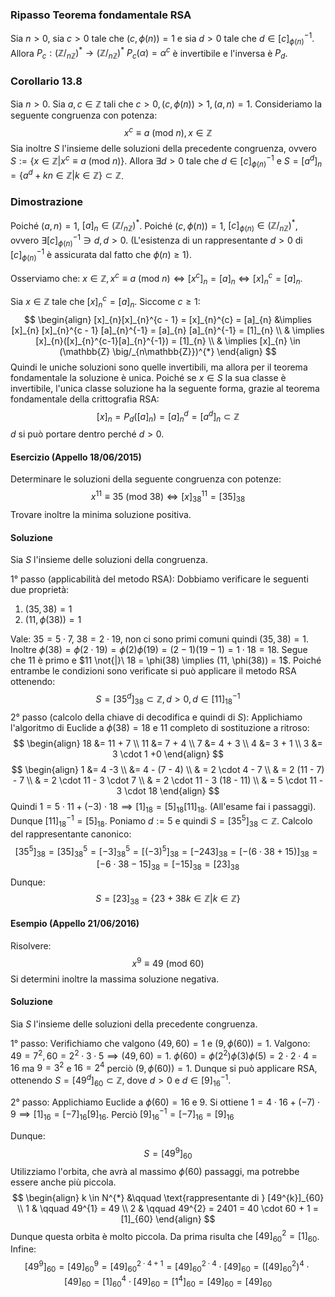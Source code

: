 ### Ripasso Teorema fondamentale RSA
Sia $n > 0$, sia $c > 0$ tale che $(c, \phi(n)) = 1$ e sia $d > 0$ tale che $d\in[c]_{\phi(n)}^{-1}$. Allora $P_{c}: (\mathbb{Z} \big/_{n\mathbb{Z}})^{*} \rightarrow (\mathbb{Z} \big/_{n\mathbb{Z}})^{*}$ $P_{c}(\alpha) = \alpha^{c}$ è invertibile e l'inversa è $P_{d}$.

### Corollario 13.8
Sia $n > 0$. Sia $a, c \in \mathbb{Z}$ tali che $c > 0, (c, \phi(n))>1, (a,n)=1$. Consideriamo la seguente congruenza con potenza:
$$
x^{c} \equiv a\ (\text{mod}\ n), x \in \mathbb{Z}
$$
Sia inoltre $S$ l'insieme delle soluzioni della precedente congruenza, ovvero $S := \{ x \in \mathbb{Z} | x^{c} \equiv a\ (\text{mod}\ n) \}$.
Allora $\exists d > 0$ tale che $d \in [c]_{\phi(n)}^{-1}$ e $S = [a^{d}]_{n} = \{ a^{d}+kn \in \mathbb{Z} | k \in \mathbb{Z} \} \subset \mathbb{Z}$.

### Dimostrazione
Poiché $(a,n)=1$, $[a]_{n} \in (\mathbb{Z} \big/_{n\mathbb{Z}})^{*}$.
Poiché $(c,\phi(n))=1$, $[c]_{\phi(n)} \in (\mathbb{Z} \big/_{n\mathbb{Z}})^{*}$, ovvero $\exists[c]_{\phi(n)}^{-1} \ni d, d > 0$. (L'esistenza di un rappresentante $d > 0$ di $[c]_{\phi(n)}^{-1}$ è assicurata dal fatto che $\phi(n) \geq 1$).

Osserviamo che: $x \in \mathbb{Z}, x^{c} \equiv a\ (\text{mod}\ n) \Longleftrightarrow [x^{c}]_{n} = [a]_{n} \Longleftrightarrow [x]_{n}^{c} = [a]_{n}$.

Sia $x \in \mathbb{Z}$ tale che $[x]_{n}^{c} = [a]_{n}$.
Siccome $c \geq 1$:
$$
\begin{align}
[x]_{n}[x]_{n}^{c - 1} = [x]_{n}^{c} = [a]_{n} &\implies [x]_{n} [x]_{n}^{c - 1} [a]_{n}^{-1} = [a]_{n} [a]_{n}^{-1} = [1]_{n} \\
 & \implies [x]_{n}([x]_{n}^{c-1}[a]_{n}^{-1}) = [1]_{n} \\
 & \implies [x]_{n} \in (\mathbb{Z} \big/_{n\mathbb{Z}})^{*}
\end{align}
$$
Quindi le uniche soluzioni sono quelle invertibili, ma allora per il teorema fondamentale la soluzione è unica.
Poiché se $x \in S$ la sua classe è invertibile, l'unica classe soluzione ha la seguente forma, grazie al teorema fondamentale della crittografia RSA:
$$
[x]_{n} = P_{d}([a]_{n}) = [a]_{n}^{d} = [a^{d}]_{n} \subset \mathbb{Z}
$$
$d$ si può portare dentro perché $d > 0$.

#### Esercizio (Appello 18/06/2015)
Determinare le soluzioni della seguente congruenza con potenze:
$$
x^{11} \equiv 35\ (\text{mod}\ 38) \Longleftrightarrow [x]_{38}^{11} = [35]_{38}
$$
Trovare inoltre la minima soluzione positiva.
#### Soluzione
Sia $S$ l'insieme delle soluzioni della congruenza.

1° passo (applicabilità del metodo RSA):
Dobbiamo verificare le seguenti due proprietà:
1) $(35, 38) = 1$
2) $(11, \phi(38)) = 1$

Vale: $35 = 5 \cdot 7$, $38 = 2 \cdot 19$, non ci sono primi comuni quindi $(35, 38) = 1$. Inoltre $\phi(38) = \phi(2 \cdot 19) = \phi(2)\phi(19) = (2 - 1)(19 - 1) = 1 \cdot 18 = 18$.
Segue che $11$ è primo e $11 \not{|}\ 18 = \phi(38) \implies (11, \phi(38)) = 1$. Poiché entrambe le condizioni sono verificate si può applicare il metodo RSA ottenendo:
$$
S = [35^{d}]_{38} \subset \mathbb{Z}, d > 0, d \in [11]_{18}^{-1}
$$
2° passo (calcolo della chiave di decodifica e quindi di $S$):
Applichiamo l'algoritmo di Euclide a $\phi(38)=18$ e $11$ completo di sostituzione a ritroso:
$$
\begin{align}
18 &= 11 + 7 \\
11 &= 7 + 4 \\
7 &= 4 + 3 \\
4 &= 3 + 1 \\
3 &= 3 \cdot 1 +0
\end{align}
$$
$$
\begin{align}
1 &= 4 -3 \\
  &= 4 - (7 - 4) \\
 & = 2 \cdot 4 - 7 \\
 & = 2 (11 - 7)  - 7 \\
 & = 2 \cdot 11 - 3 \cdot 7 \\
 & = 2 \cdot 11 - 3 (18 - 11) \\
 & = 5 \cdot 11 - 3 \cdot 18
\end{align}
$$
Quindi $1 = 5 \cdot 11 + (-3) \cdot 18 \implies [1]_{18} = [5]_{18}[11]_{18}$. (All'esame fai i passaggi).
Dunque $[11]_{18}^{-1}=[5]_{18}$.
Poniamo $d:=5$ e quindi $S = [35^{5}]_{38} \subset \mathbb{Z}$. Calcolo del rappresentante canonico:
$$
[35^{5}]_{38} = [35]^{5}_{38} = [-3]^{5}_{38} = [(-3)^{5}]_{38} = [-243]_{38} = [-(6 \cdot 38 + 15)]_{38} = [-6 \cdot 38 - 15]_{38} = [-15]_{38} = [23]_{38}
$$
Dunque:
$$
S = [23]_{38} = \{ 23 + 38k \in \mathbb{Z} | k \in \mathbb{Z} \}
$$

#### Esempio (Appello 21/06/2016)
Risolvere:
$$
x^{9} \equiv 49\ (\text{mod}\ 60)
$$
Si determini inoltre la massima soluzione negativa.
#### Soluzione
Sia $S$ l'insieme delle soluzioni della precedente congruenza.

1° passo:
Verifichiamo che valgono $(49, 60) = 1$ e $(9, \phi(60)) = 1$.
Valgono: $49 = 7^{2}, 60 = 2^{2}\cdot 3 \cdot 5 \implies (49, 60) = 1$. $\phi(60) = \phi(2^{2})\phi(3)\phi(5) = 2 \cdot 2  \cdot 4 = 16$ ma $9 = 3^{2}$ e $16 = 2^{4}$ perciò $(9, \phi(60)) = 1$.
Dunque si può applicare RSA, ottenendo $S = [49^{d}]_{60} \subset \mathbb{Z}$, dove $d > 0$ e $d \in [9]^{-1}_{16}$.

2° passo:
Applichiamo Euclide a $\phi(60)=16$ e $9$. Si ottiene $1 = 4 \cdot 16 + (-7) \cdot 9 \implies [1]_{16} = [-7]_{16}[9]_{16}$.
Perciò $[9]^{-1}_{16} = [-7]_{16} = [9]_{16}$

Dunque:
$$
S = [49^{9}]_{60}
$$
Utilizziamo l'orbita, che avrà al massimo $\phi(60)$ passaggi, ma potrebbe essere anche più piccola.
$$
\begin{align}
k \in N^{*} &\qquad \text{rappresentante di } [49^{k}]_{60} \\
1 & \qquad 49^{1} = 49 \\
2 & \qquad 49^{2} = 2401 = 40 \cdot 60 + 1 = [1]_{60}
\end{align}
$$
Dunque questa orbita è molto piccola.
Da prima risulta che $[49]_{60}^{2}=[1]_{60}$.
Infine:
$$
[49^{9}]_{60} = [49]^{9}_{60} = [49]^{2 \cdot 4 + 1}_{60} = [49]_{60}^{2 \cdot 4} \cdot [49]_{60} = ([49]_{60}^{2})^{4} \cdot [49]_{60} = [1]_{60}^{4} \cdot [49]_{60} = [1^{4}]_{60} = [49]_{60} = [49]_{60}
$$